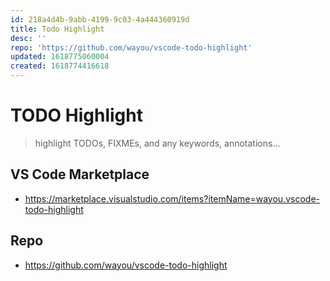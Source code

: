 ```yaml
---
id: 218a4d4b-9abb-4199-9c03-4a444360919d
title: Todo Highlight
desc: ''
repo: 'https://github.com/wayou/vscode-todo-highlight'
updated: 1618775060004
created: 1618774416618
---
```


# TODO Highlight

> highlight TODOs, FIXMEs, and any keywords, annotations...

## VS Code Marketplace

- https://marketplace.visualstudio.com/items?itemName=wayou.vscode-todo-highlight

## Repo

- https://github.com/wayou/vscode-todo-highlight
